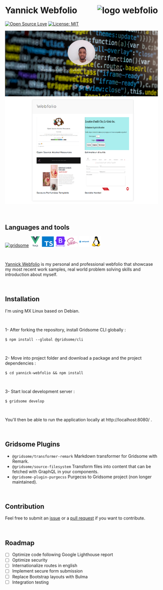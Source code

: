 # Yannick Webfolio <img alt="logo webfolio" align="right" src="https://res.cloudinary.com/dyzchhb1s/image/upload/c_scale,w_49/v1610863635/favicon_nfjqaf.png">

[![Open Source Love](https://badges.frapsoft.com/os/v3/open-source.svg?v=103)](https://github.com/ellerbrock/open-source-badge/)
[![License: MIT](https://img.shields.io/badge/License-MIT-yellow.svg)](https://opensource.org/licenses/MIT)

![Webfolio haut de page](docs/images/readme_image1.png)
![Webfolio bas de page](docs/images/readme_image2.png)

<br>

## Languages and tools
<a href="https://gridsome.org/" target="_blank"> <img src="https://www.vectorlogo.zone/logos/gridsome/gridsome-icon.svg" alt="gridsome" width="35" height="35"/></a>
<a href="https://vuejs.org/" target="_blank"> <img src="https://raw.githubusercontent.com/devicons/devicon/master/icons/vuejs/vuejs-original-wordmark.svg" alt="vuejs" width="35" height="35"/></a>
<a href="https://www.typescriptlang.org/" target="_blank"> <img src="https://raw.githubusercontent.com/devicons/devicon/master/icons/typescript/typescript-original.svg" alt="typescript" width="40" height="35"/></a>
<a href="https://getbootstrap.com" target="_blank"> <img src="https://raw.githubusercontent.com/devicons/devicon/master/icons/bootstrap/bootstrap-plain-wordmark.svg" alt="bootstrap" width="35" height="35"/></a>
<a href="https://sass-lang.com" target="_blank"> <img src="https://raw.githubusercontent.com/devicons/devicon/master/icons/sass/sass-original.svg" alt="sass" width="35" height="35"/></a>
<a href="https://webpack.js.org" target="_blank"> <img src="https://raw.githubusercontent.com/devicons/devicon/d00d0969292a6569d45b06d3f350f463a0107b0d/icons/webpack/webpack-original-wordmark.svg" alt="webpack" width="35" height="35"/></a>
<a href="https://www.linux.org/" target="_blank"> <img src="https://raw.githubusercontent.com/devicons/devicon/master/icons/linux/linux-original.svg" alt="linux" width="35" height="35"/></a>

<br>

[Yannick Webfolio](https://) is my personal and professional webfolio that showcase my most recent work samples, real world problem solving skills and introduction about myself.

<br>

## Installation

I'm using MX Linux based on Debian.

<br>

1- After forking the repository, install Gridsome CLI globally :

```$ npm install --global @gridsome/cli```

<br>

2- Move into project folder and download a package and the project dependencies :

```$ cd yannick-webfolio && npm install```

<br>

3- Start local development server :

```$ gridsome develop```

<br>

You'll then be able to run the application locally at http://localhost:8080/ .

<br>

## Gridsome Plugins

* `@gridsome/transformer-remark` Markdown transformer for Gridsome with Remark.
* `@gridsome/source-filesystem` Transform files into content that can be fetched with GraphQL in your components.
* `@gridsome-plugin-purgecss` Purgecss to Gridsome project (non longer maintained).

<br>

## Contribution
Feel free to submit an [issue](https://github.com/YannAries/yannick-webfolio/issues) or a [pull request](https://github.com/YannAries/yannick-webfolio/pulls) if you want to contribute.

<br>

## Roadmap

- [ ] Optimize code following Google Lighthouse report
- [ ] Optimize security
- [ ] Internationalize routes in english
- [ ] Implement secure form submission
- [ ] Replace Bootstrap layouts with Bulma
- [ ] Integration testing